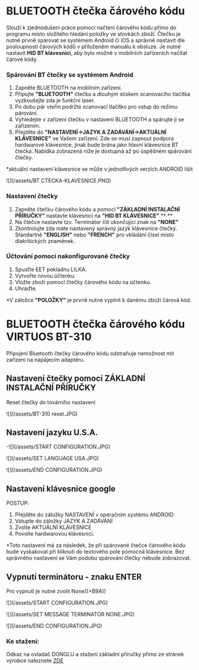 # BLUETOOTH čtečka čárového kódu

Slouží k zjednodušení práce pomocí načtení čárového kódu přímo do programu místo složitého hledání položky ve stovkách zboží. Čtečku je nutné prvně spárovat se systémem Android či iOS a správně nastavit dle posloupnosti čárových kódů v přiloženém manuálu k obsluze. Je nutné nastavit **HID BT klávesnici**, aby bylo možné v mobilních zařízeních načítat čárové kódy.

### Spárování BT čtečky se systémem Android

1. Zapněte BLUETOOTH na mobilním zařízení.
2. Připojte **"BLUETOOTH"** čtečku a dlouhým stiskem scanovacího tlačítka vyzkoušejte zda je funkční laser.
3. Po dobu pár vteřin podržte scanovací tlačítko pro vstup do režimu párování. 
4. Vyhledejte v zařízení čtečku v nastavení BLUETOOTH a spárujte ji se zařízením.
5. Přejděte do **"NASTAVENÍ-&gt;JAZYK A ZADÁVÁNÍ-&gt;AKTUÁLNÍ KLÁVESNICE"** ve Vašem zařízení. Zde se musí zapnout podpora hardwarové klávesnice, jinak bude brána jako hlavní klávesnice BT čtečka. Nabídka zobrazená níže je dostupná až po úspěšném spárování čtečky.

\*aktuální nastavení klávesnice se může v jednotlivých verzích ANDROID lišit

![](/assets/BT CTECKA-KLAVESNICE.PNG)

### Nastavení čtečky

1. Zapněte čtečku čárového kódu a pomocí **"ZÁKLADNÍ INSTALAČNÍ PŘÍRUČKY"** nastavte klávesnici na **"HID BT KLÁVESNICE"**.** **
2. Na čtečce nastavte tzv. Terminátor čili ukončující znak na **"NONE"**
3. Zkontrolujte zda máte nastavený správný jazyk klávesnice čtečky. Standartně **"ENGLISH"** nebo **"FRENCH"** pro vkládání čísel místo diakritických znamének.

### Účtování pomocí nakonfigurované čtečky

1. Spusťte EET pokladnu LILKA.
2. Vytvořte novou účtenku.
3. Vložte zboží pomocí čtečky čárového kódu na účtenku.
4. Uhraďte.

\*V záložce **"POLOŽKY"** je prvně nutné vyplnit k danému zboží čárová kód.

# BLUETOOTH čtečka čárového kódu VIRTUOS BT-310

Připojení Bluetooth čtečky čárového kódu odstraňuje nemožnost mít zařízení na napájecím adaptéru.

## Nastavení čtečky pomocí ZÁKLADNÍ INSTALAČNÍ PŘÍRUČKY

Reset čtečky do továrního nastavení

![](/assets/BT-310 reset.JPG)

## Nastavení jazyku U.S.A.

-![](/assets/START CONFIGURATION.JPG)

![](/assets/SET LANGUAGE USA.JPG)



![](/assets/END CONFIGURATION.JPG)

## **Nastavení klávesnice google**

POSTUP: 

1. Přejděte do záložky NASTAVENÍ v operačním systému ANDROID
2. Vstupte do záložky JAZYK A ZADÁVÁNÍ
3. Zvolte AKTUÁLNÍ KLÁVESNICE
4. Povolte hardwarovou klávesnici.

\*Toto nastavení má za následek, že při spárované čtečce čárového kódu bude vyskakovat při kliknutí do textového pole pomocná klávesnice. Bez správného nastavení se Vám podobu spárování čtečky nebude zobrazovat.

## Vypnutí terminátoru - znaku ENTER

Pro vypnutí je nutné zvolit None\(\(+B9A\)\)



![](/assets/START CONFIGURATION.JPG)

![](/assets/SET MESSAGE TERMINATOR NONE.JPG)

![](/assets/END CONFIGURATION.JPG)

### **Ke stažení:**

Odkaz na ovladač DONGLU a stažení základní příručky přímo ze stránek výrobce naleznete [ZDE](https://www.virtuos.cz/manualy-ovladace-ctecky-kodu/)

